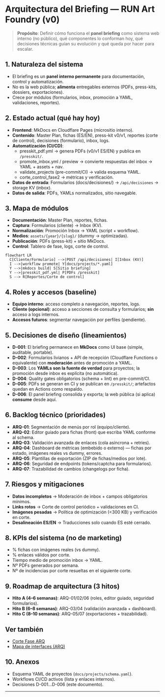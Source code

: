 # Arquitectura del Briefing — RUN Art Foundry (v0)

> **Propósito**: Definir cómo funciona el **panel briefing** como sistema web interno (no público), qué componentes lo conforman hoy, qué decisiones técnicas guían su evolución y qué queda por hacer para escalar.

## 1. Naturaleza del sistema
- El briefing es un **panel interno permanente** para documentación, control y automatización.  
- No es la web pública; **alimenta** entregables externos (PDFs, press-kits, dossiers, exportaciones).  
- Crece por módulos (formularios, inbox, promoción a YAML, validaciones, reportes).

## 2. Estado actual (qué hay hoy)
- **Frontend**: MkDocs en Cloudflare Pages (micrositio interno).  
- **Contenido**: Master Plan, fichas (ES/EN), press-kit v0/v1, reportes (corte de control), decisiones (formulario), inbox, logs.  
- **Automatización (CI/CD)**:  
  - presskit_pdf.yml → genera PDFs (v0/v1 ES/EN) y publica en `/presskit/`.  
  - promote_inbox.yml / preview → convierte respuestas del inbox → YAML + assets + nav.  
  - validate_projects (pre-commit/CI) → valida esquema YAML.  
  - corte_control_fase2 → métricas y verificación.  
- **Datos de entrada**: Formularios (docs/decisiones/) → `/api/decisiones` → storage KV (inbox).  
- **Datos de salida**: PDFs, YAMLs normalizados, sitio navegable.

## 3. Mapa de módulos
- **Documentación**: Master Plan, reportes, fichas.  
- **Captura**: Formularios (cliente) → Inbox (KV).  
- **Normalización**: Promoción Inbox → YAML (script + workflow).  
- **Medios**: `assets/{year}/{slug}/` (dummy → optimizadas).  
- **Publicación**: PDFs (press-kit) + sitio MkDocs.  
- **Control**: Tablero de fase, logs, corte de control.  

```mermaid
flowchart LR
  C[Cliente/Formulario] -->|POST /api/decisiones| I[Inbox (KV)]
  I -->|workflow promote| Y[docs/projects/*.yaml]
  Y -->|mkdocs build| S[Sitio briefing]
  Y -->|presskit_pdf.yml| P[PDFs /presskit]
  S --> R[Reportes/Corte de control]
```

## 4. Roles y accesos (baseline)

* **Equipo interno**: acceso completo a navegación, reportes, logs.
* **Cliente (opcional)**: acceso a secciones de consulta y formularios; **sin** acceso a logs internos.
* **Accesos futuros**: segmentar navegación por perfiles (pendiente).

## 5. Decisiones de diseño (lineamientos)

* **D-001**: El briefing permanece en **MkDocs** como UI base (simple, auditable, portable).
* **D-002**: Formularios livianos + API de recepción (Cloudflare Functions o equivalente) con **moderación** antes de promoción a YAML.
* **D-003**: Los **YAMLs son la fuente de verdad** para proyectos; la promoción desde inbox es explícita (no automática).
* **D-004**: Quality gates obligatorios (schema + lint) en pre-commit/CI.
* **D-005**: PDFs se generan en CI y se publican en `/presskit/`; artefactos quedan en Actions como respaldo.
* **D-006**: El panel briefing consolida y exporta; la web pública (si aplica) **consume** desde aquí.

## 6. Backlog técnico (prioridades)

* **ARQ-01**: Segmentación de menús por rol (equipo/cliente).
* **ARQ-02**: Editor guiado para fichas (front) que escriba YAML conforme al schema.
* **ARQ-03**: Validación avanzada de enlaces (cola asíncrona + retries).
* **ARQ-04**: Dashboard de métricas (embebido o externo) — fichas por estado, imágenes reales vs dummy, errores.
* **ARQ-05**: Plantillas de exportación (ZIP de fichas/medios por lote).
* **ARQ-06**: Seguridad de endpoints (tokens/captcha para formularios).
* **ARQ-07**: Trazabilidad de cambios (changelogs por ficha).

## 7. Riesgos y mitigaciones

* **Datos incompletos** → Moderación de inbox + campos obligatorios mínimos.
* **Links rotos** → Corte de control periódico + validaciones en CI.
* **Imágenes pesadas** → Política de optimización (<300 KB) y verificación en corte.
* **Desalineación ES/EN** → Traducciones solo cuando ES esté cerrado.

## 8. KPIs del sistema (no de marketing)

* % fichas con imágenes reales (vs dummy).
* % enlaces válidos por corte.
* Tiempo medio de promoción inbox → YAML.
* Nº PDFs generados por semana.
* Nº de incidencias por corte resueltas en el siguiente corte.

## 9. Roadmap de arquitectura (3 hitos)

* **Hito A (4–6 semanas)**: ARQ-01/02/06 (roles, editor guiado, seguridad formularios).
* **Hito B (6–8 semanas)**: ARQ-03/04 (validación avanzada + dashboard).
* **Hito C (8–10 semanas)**: ARQ-05/07 (exportaciones + trazabilidad).

## Ver también
- [Corte Fase ARQ](reports/corte_arq.md)
- [Mapa de interfaces (ARQ)](arq/mapa_interfaces.md)

## 10. Anexos

* Esquema YAML de proyectos (`docs/projects/schema.yaml`).
* Workflows CI/CD activos (lista y enlaces internos).
* Decisiones D-001…D-006 (este documento).

---
